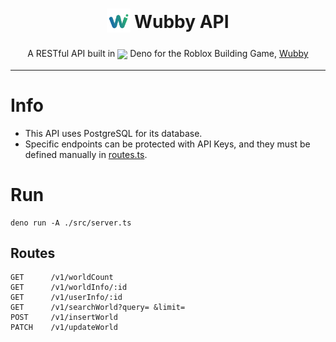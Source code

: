 <h1 align="center">
<sub>
<img src="./WubbyLogo.png" height="38" width="38">
</sub>
Wubby API
</h1>
<p align="center">
A RESTful API built in <sub><img src="https://upload.wikimedia.org/wikipedia/commons/thumb/e/e8/Deno_2021.svg/1024px-Deno_2021.svg.png" height="20"></sub> Deno for the Roblox Building Game, <a href="https://www.roblox.com/games/12519560096">Wubby</a>
</p>

*** 

# Info
- This API uses PostgreSQL for its database.
- Specific endpoints can be protected with API Keys, and they must be defined manually in [routes.ts](./src/routes.ts).

# Run
```
deno run -A ./src/server.ts
```

## Routes

```
GET      /v1/worldCount
GET      /v1/worldInfo/:id
GET      /v1/userInfo/:id
GET      /v1/searchWorld?query= &limit=
POST     /v1/insertWorld
PATCH    /v1/updateWorld
```
